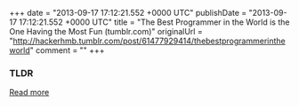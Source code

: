 +++
date = "2013-09-17 17:12:21.552 +0000 UTC"
publishDate = "2013-09-17 17:12:21.552 +0000 UTC"
title = "The Best Programmer in the World is the One Having the Most Fun (tumblr.com)"
originalUrl = "http://hackerhmb.tumblr.com/post/61477929414/thebestprogrammerintheworld"
comment = ""
+++

### TLDR



[Read more](http://hackerhmb.tumblr.com/post/61477929414/thebestprogrammerintheworld)
